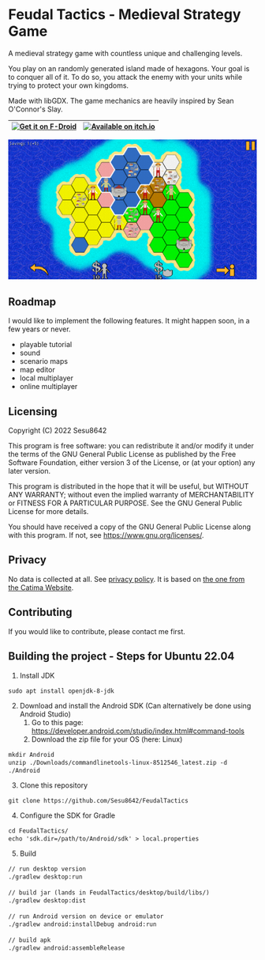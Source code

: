 # Feudal Tactics - Medieval Strategy Game

A medieval strategy game with countless unique and challenging levels.

You play on an randomly generated island made of hexagons. Your goal is to conquer all of it. To do so, you attack the enemy with your units while trying to protect your own kingdoms.

Made with libGDX. The game mechanics are heavily inspired by Sean O'Connor's Slay.

| [<img src="https://fdroid.gitlab.io/artwork/badge/get-it-on.png" alt="Get it on F-Droid" height="80">](https://f-droid.org/en/packages/de.sesu8642.feudaltactics/) | [<img src="https://static.itch.io/images/badge.svg" alt="Available on itch.io" height="60">](https://sesu8642.itch.io/feudal-tactics) |
|---	|---	|

![Ingame Screenshot](metadata/en-US/images/sevenInchScreenshots/1.png)

## Roadmap
I would like to implement the following features. It might happen soon, in a few years or never.
- playable tutorial
- sound
- scenario maps
- map editor
- local multiplayer
- online multiplayer

## Licensing

Copyright (C) 2022  Sesu8642

This program is free software: you can redistribute it and/or modify it under the terms of the GNU General Public License as published by the Free Software Foundation, either version 3 of the License, or (at your option) any later version.

This program is distributed in the hope that it will be useful, but WITHOUT ANY WARRANTY; without even the implied warranty of MERCHANTABILITY or FITNESS FOR A PARTICULAR PURPOSE.  See the GNU General Public License for more details.

You should have received a copy of the GNU General Public License along with this program.  If not, see <https://www.gnu.org/licenses/>.

## Privacy

No data is collected at all. See [privacy policy](https://raw.githubusercontent.com/Sesu8642/FeudalTactics/blob/master/privacy_policy.txt). It is based on [the one from the Catima Website](https://github.com/CatimaLoyalty/Website/blob/master/_pages/privacy-policy.md).

## Contributing
If you would like to contribute, please contact me first.

## Building the project - Steps for Ubuntu 22.04

1. Install JDK
```
sudo apt install openjdk-8-jdk
```

2. Download and install the Android SDK (Can alternatively be done using Android Studio)
    1. Go to this page: https://developer.android.com/studio/index.html#command-tools
    2. Download the zip file for your OS (here: Linux)
```
mkdir Android
unzip ./Downloads/commandlinetools-linux-8512546_latest.zip -d ./Android
```

3. Clone this repository
```
git clone https://github.com/Sesu8642/FeudalTactics
```

4. Configure the SDK for Gradle
```
cd FeudalTactics/
echo 'sdk.dir=/path/to/Android/sdk' > local.properties
```

5. Build
```
// run desktop version
./gradlew desktop:run

// build jar (lands in FeudalTactics/desktop/build/libs/)
./gradlew desktop:dist

// run Android version on device or emulator
./gradlew android:installDebug android:run

// build apk
./gradlew android:assembleRelease
```
